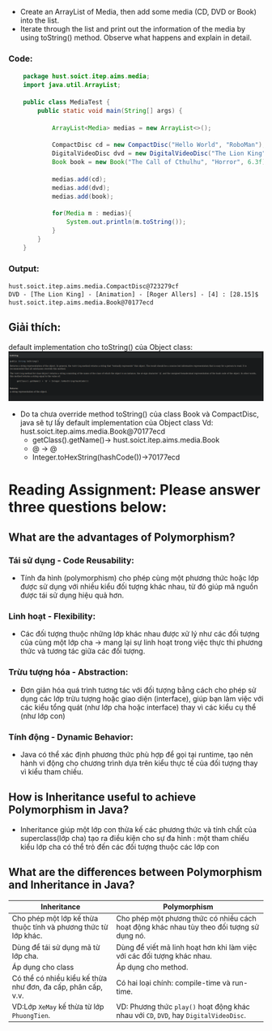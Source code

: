 - Create an ArrayList of Media, then add some media (CD, DVD or Book) into the list.
- Iterate through the list and print out the information of the media by using toString() method.
  Observe what happens and explain in detail.
### Code:
```java
    package hust.soict.itep.aims.media;
    import java.util.ArrayList;
    
    public class MediaTest {
        public static void main(String[] args) {
           
            ArrayList<Media> medias = new ArrayList<>();
            
            CompactDisc cd = new CompactDisc("Hello World", "RoboMan");
            DigitalVideoDisc dvd = new DigitalVideoDisc("The Lion King", "Animation", "Roger Allers",4, 28.15f);
            Book book = new Book("The Call of Cthulhu", "Horror", 6.3f);
    
            medias.add(cd);
            medias.add(dvd);
            medias.add(book);
            
            for(Media m : medias){
                System.out.println(m.toString());
            }
        }
    }

```
### Output: 
```
hust.soict.itep.aims.media.CompactDisc@723279cf
DVD - [The Lion King] - [Animation] - [Roger Allers] - [4] : [28.15]$
hust.soict.itep.aims.media.Book@70177ecd
```
## Giải thích: 
default implementation cho toString() của Object class:
![img_1.png](img_1.png)
- Do ta chưa override method toString() của class Book và CompactDisc, java sẽ tự lấy default implementation của Object class
Vd: hust.soict.itep.aims.media.Book@70177ecd
  - getClass().getName()-> hust.soict.itep.aims.media.Book
  - @ -> @
  - Integer.toHexString(hashCode())->70177ecd

# Reading Assignment: Please answer three questions below:
## What are the advantages of Polymorphism?
### Tái sử dụng - Code Reusability: 
  - Tính đa hình (polymorphism) cho phép cùng một phương thức hoặc lớp được sử dụng với nhiều kiểu đối tượng khác nhau, từ đó giúp mã nguồn được tái sử dụng hiệu quả hơn.
### Linh hoạt - Flexibility: 
  - Các đối tượng thuộc những lớp khác nhau được xử lý như các đối tượng của cùng một lớp cha
-> mang lại sự linh hoạt trong việc thực thi phương thức và tương tác giữa các đối tượng.
### Trừu tượng hóa - Abstraction: 
 - Đơn giản hóa quá trình tương tác với đối tượng bằng cách cho phép sử dụng các lớp trừu tượng hoặc giao diện (interface), giúp bạn làm việc với các kiểu tổng quát (như lớp cha hoặc interface) thay vì các kiểu cụ thể (như lớp con)

### Tính động - Dynamic Behavior: 
  - Java có thể xác định phương thức phù hợp để gọi tại runtime, tạo nên hành vi động cho chương trình dựa trên kiểu thực tế của đối tượng thay vì kiểu tham chiếu. 


## How is Inheritance useful to achieve Polymorphism in Java?

- Inheritance giúp một lớp con thừa kế các phương thức và tính chất của superclass(lớp cha) tạo ra điều kiện cho sự đa hình : một tham chiếu kiểu lớp cha có thể trỏ đến các đối tượng thuộc các lớp con
## What are the differences between Polymorphism and Inheritance in Java?

| **Inheritance**                                                | **Polymorphism**                                                                          |
|----------------------------------------------------------------|-------------------------------------------------------------------------------------------|
| Cho phép một lớp kế thừa thuộc tính và phương thức từ lớp khác. | Cho phép một phương thức có nhiều cách hoạt động khác nhau tùy theo đối tượng sử dụng nó. |
| Dùng để tái sử dụng mã từ lớp cha.                             | Dùng để viết mã linh hoạt hơn khi làm việc với các đối tượng khác nhau.                   |
| Áp dụng cho class                                              | Áp dụng cho method.                                                                       |
| Có thể có nhiều kiểu kế thừa như đơn, đa cấp, phân cấp, v.v.   | Có hai loại chính: compile-time và run-time.                                              |
| VD:Lớp `XeMay` kế thừa từ lớp `PhuongTien`.                    | VD: Phương thức `play()` hoạt động khác nhau với `CD`, `DVD`, hay `DigitalVideoDisc`.     |

